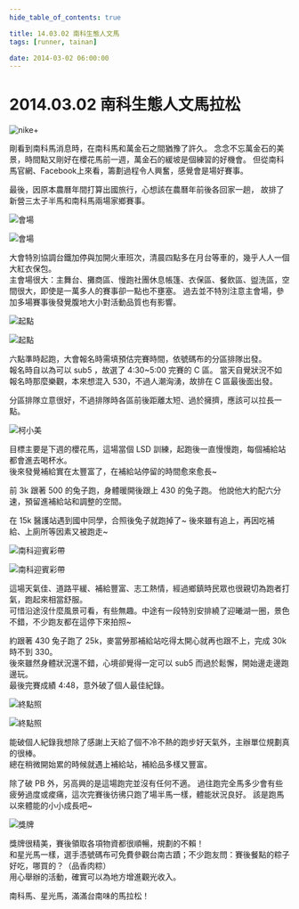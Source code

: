 ```yaml
---
hide_table_of_contents: true

title: 14.03.02 南科生態人文馬 
tags: [runner, tainan]

date: 2014-03-02 06:00:00
---
```


2014.03.02 南科生態人文馬拉松 
=========================

![nike+](https://lh3.googleusercontent.com/-C-h4k1pnVDw/UxQ0kB-oGFI/AAAAAAAADag/k-irPc3HpCE/w800-h600-no/140302.png)

剛看到南科馬消息時，在南科馬和萬金石之間猶豫了許久。
念念不忘萬金石的美景，時間點又剛好在櫻花馬前一週，萬金石的緩坡是個練習的好機會。
但從南科馬官網、Facebook上來看，籌劃過程令人興奮，感覺會是場好賽事。

最後，因原本農曆年間打算出國旅行，心想該在農曆年前後各回家一趟，
故排了新營三太子半馬和南科馬兩場家鄉賽事。

![會場](https://lh5.googleusercontent.com/-1PWDwTWmhoI/UxbG40Z-dnI/AAAAAAAADcM/bAcdg6DErLI/w800-h500-no/140302_0512-212.jpg)

![會場](https://lh4.googleusercontent.com/-cmq1qJ_TO5s/UxbG46XpcbI/AAAAAAAADcI/QrVk9PKgZLM/w800-h500-no/140302_0513-330.jpg)

大會特別協調台鐵加停與加開火車班次，清晨四點多在月台等車的，幾乎人人一個大紅衣保包。  
主會場很大：主舞台、攤商區、慢跑社團休息帳篷、衣保區、餐飲區、盥洗區，空間很大，即使是一萬多人的賽事卻一點也不壅塞。
過去並不特別注意主會場，參加多場賽事後發覺腹地大小對活動品質也有影響。

![起點](https://lh3.googleusercontent.com/s_2soNpXh_PegNpVuArcUYE4EqOXSni-I56-RHHAtJU=w800-h500-no)

![起點](https://lh5.googleusercontent.com/-7ZaxhGoKfDk/UxbG6g4fLgI/AAAAAAAADco/4lb8fVc6qhM/w800-h500-no/140302_0549-912.jpg)

六點準時起跑，大會報名時需填預估完賽時間，依號碼布的分區排隊出發。  
報名時自以為可以 sub5 ，故選了 4:30~5:00 完賽的 C 區。
當天自覺狀況不如報名時那麼樂觀，本來想混入 530，不過人潮洶湧，故排在 C 區最後面出發。

分區排隊立意很好，不過排隊時各區前後距離太短、過於擁擠，應該可以拉長一點。

![柯小美](https://lh6.googleusercontent.com/-g8DcuRwg2kk/UxbG6GAaZoI/AAAAAAAADcc/tjX8z2ImsXA/w500-h880-no/140302_0734-441.jpg)

目標主要是下週的櫻花馬，這場當個 LSD 訓練，起跑後一直慢慢跑，每個補給站都會進去喝杯水。  
後來發覺補給實在太豐富了，在補給站停留的時間愈來愈長~

前 3k 跟著 500 的兔子跑，身體暖開後跟上 430 的兔子跑。
他說他大約配六分速，預留進補給站和調整的空間。  

在 15k 醫護站遇到國中同學，合照後兔子就跑掉了~
後來雖有追上，再因吃補給、上廁所等因素又被跑走~

![南科迎賓彩帶](https://lh4.googleusercontent.com/-5XpZJvW6Dgs/UxbG7WuP9fI/AAAAAAAADc4/7J74aoD07cs/w800-h480-no/140302_0912-253.jpg)

![南科迎賓彩帶](https://lh6.googleusercontent.com/-irA4LJAz_mk/UxbG7wubGzI/AAAAAAAADdA/xXYzwlbFjlU/w800-h480-no/140302_0918-852.jpg)

這場天氣佳、道路平緩、補給豐富、志工熱情，經過鄉鎮時民眾也很親切為跑者打氣，跑起來相當舒服。  
可惜沿途沒什麼風景可看，有些無趣。中途有一段特別安排繞了迎曦湖一圈，景色不錯，不少跑友都在這停下來拍照~

約跟著 430 兔子跑了 25k，麥當勞那補給站吃得太開心就再也跟不上，完成 30k 時不到 330。  
後來雖然身體狀況還不錯，心境卻覺得一定可以 sub5 而過於鬆懈，開始邊走邊跑邊玩。  
最後完賽成績 4:48，意外破了個人最佳紀錄。

![終點照](https://lh3.googleusercontent.com/-PJXAzEuAzog/UxbG8b8cBWI/AAAAAAAADdM/vdTa1usDPCk/w553-h800-no/140302_1037_801.jpg)

![終點照](https://lh3.googleusercontent.com/-RWlL1wChAss/UxbG9fDeLrI/AAAAAAAADdU/Tq9v7RSF20U/w553-h800-no/140302_1037_802.JPG)

能破個人紀錄我想除了感謝上天給了個不冷不熱的跑步好天氣外，主辦單位規劃真的很棒。  
總在稍微開始累的時候就遇上補給站，補給品多樣又豐富。

除了破 PB 外，另高興的是這場跑完並沒有任何不適。
過往跑完全馬多少會有些疲勞過度或痠痛，這次完賽後彷彿只跑了場半馬一樣，體能狀況良好。
該是跑馬以來體能的小小成長吧~

![獎牌](https://lh5.googleusercontent.com/-s_cFiRYMlGw/UxbG-nE7rJI/AAAAAAAADdg/iOlTs0pVHuQ/w800-h553-no/140302_1104-408.jpg)

獎牌很精美，賽後領取各項物資都很順暢，規劃的不賴！  
和星光馬一樣，選手憑號碼布可免費參觀台南古蹟；不少跑友問：賽後餐點的粽子好吃，哪買的？（品香肉粽）  
用心舉辦的活動，確實可以為地方增進觀光收入。  

南科馬、星光馬，滿滿台南味的馬拉松！
